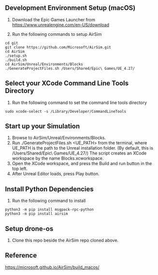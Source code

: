 <h2> Development Environment Setup (macOS) </h2>

1) Download the Epic Games Launcher from https://www.unrealengine.com/en-US/download

2) Run the following commands to setup AirSim

```
cd git
git clone https://github.com/Microsoft/AirSim.git
cd AirSim
./setup.sh
./build.sh
cd AirSim/Unreal/Environments/Blocks
./GenerateProjectFiles.sh /Users/Shared/Epic\ Games/UE_4.27/
```

<h2> Select your XCode Command Line Tools Directory </h2>

1) Run the following command to set the command line tools directory

```
sudo xcode-select -s /Library/Developer/CommandLineTools
```

<h2> Start up your Simulation </h2>

1) Browse to AirSim/Unreal/Environments/Blocks.
2) Run ./GenerateProjectFiles.sh <UE_PATH> from the terminal, where UE_PATH is the path to the Unreal installation folder. (By default, this is /Users/Shared/Epic\ Games/UE_4.27/) The script creates an XCode workspace by the name Blocks.xcworkspace.
3) Open the XCode workspace, and press the Build and run button in the top left.
4) After Unreal Editor loads, press Play button.

<h2> Install Python Dependencies </h2>

1) Run the following command to install 

```
python3 -m pip install msgpack-rpc-python
python3 -m pip install airsim
```

<h2> Setup drone-os </h2>

1) Clone this repo beside the AirSim repo cloned above.

<h2> Reference </h2>

https://microsoft.github.io/AirSim/build_macos/
